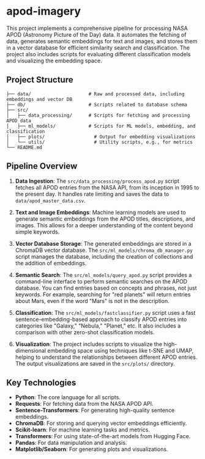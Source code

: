 # apod-imagery

This project implements a comprehensive pipeline for processing NASA APOD (Astronomy Picture of the Day) data. It automates the fetching of data, generates semantic embeddings for text and images, and stores them in a vector database for efficient similarity search and classification. The project also includes scripts for evaluating different classification models and visualizing the embedding space.

## Project Structure

```
├── data/                     # Raw and processed data, including embeddings and vector DB
├── db/                       # Scripts related to database schema
├── src/
│   ├── data_processing/      # Scripts for fetching and processing APOD data
│   ├── ml_models/            # Scripts for ML models, embedding, and classification
│   ├── plots/                  # Output for embedding visualizations
│   └── utils/                  # Utility scripts, e.g., for metrics
└── README.md
```

## Pipeline Overview

1.  **Data Ingestion**: The `src/data_processing/process_apod.py` script fetches all APOD entries from the NASA API, from its inception in 1995 to the present day. It handles rate limiting and saves the data to `data/apod_master_data.csv`.

2.  **Text and Image Embeddings**: Machine learning models are used to generate semantic embeddings from the APOD titles, descriptions, and images. This allows for a deeper understanding of the content beyond simple keywords.

3.  **Vector Database Storage**: The generated embeddings are stored in a ChromaDB vector database. The `src/ml_models/chroma_db_manager.py` script manages the database, including the creation of collections and the addition of embeddings.

4.  **Semantic Search**: The `src/ml_models/query_apod.py` script provides a command-line interface to perform semantic searches on the APOD database. You can find entries based on concepts and phrases, not just keywords. For example, searching for "red planets" will return entries about Mars, even if the word "Mars" is not in the description.

5.  **Classification**: The `src/ml_models/fastclassifier.py` script uses a fast sentence-embedding-based approach to classify APOD entries into categories like "Galaxy," "Nebula," "Planet," etc. It also includes a comparison with other zero-shot classification models.

6.  **Visualization**: The project includes scripts to visualize the high-dimensional embedding space using techniques like t-SNE and UMAP, helping to understand the relationships between different APOD entries. The output visualizations are saved in the `src/plots/` directory.

## Key Technologies

*   **Python**: The core language for all scripts.
*   **Requests**: For fetching data from the NASA APOD API.
*   **Sentence-Transformers**: For generating high-quality sentence embeddings.
*   **ChromaDB**: For storing and querying vector embeddings efficiently.
*   **Scikit-learn**: For machine learning tasks and metrics.
*   **Transformers**: For using state-of-the-art models from Hugging Face.
*   **Pandas**: For data manipulation and analysis.
*   **Matplotlib/Seaborn**: For generating plots and visualizations.